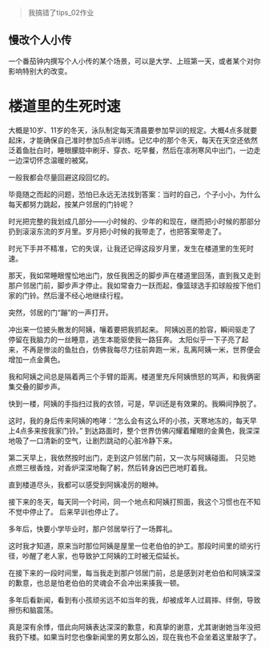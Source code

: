 > 我搞错了tips_02作业
## 慢改个人小传
一个番茄钟内撰写个人小传的某个场景，可以是大学、上班第一天，或者某个对你影响特别大的改变。

# 楼道里的生死时速

大概是10岁、11岁的冬天，泳队制定每天清晨要参加早训的规定。大概4点多就要起床，才能确保自己准时参加5点半训练。记忆中的那个冬天，每天在天空还依然泛着鱼肚白时，睡眼朦胧中刷牙、穿衣、吃早餐，然后在凛冽寒风中出门，一边走一边深切怀念温暖的被窝。

一般我都会尽量回避这段回忆的。

毕竟随之而起的问题，恐怕已永远无法找到答案：当时的自己，个子小小，为什么每天都努力跳起，按某户邻居的门铃呢？

时光把完整的我划成几部分——小时候的、少年的和现在，继而把小时候的那部分扔到滚滚东流的岁月里。岁月把小时候的我带走了，也把答案带走了。

时光下手并不精准，它的失误，让我还记得这段岁月里，发生在楼道里的生死时速。

那天，我如常睡眼惺忪地出门，放任我困乏的脚步声在楼道里回荡，直到我又走到那户邻居门前，脚步声才停止。我如常奋力一跃而起，像篮球选手扣球般按下他们家的门铃。然后漫不经心地继续行程。

突然，邻居的门“蹦”的一声打开。

冲出来一位披头散发的阿姨，嚷着要把我抓起来。
阿姨凶恶的脸容，瞬间驱走了停留在我脑力的一丝睡意，逃生本能驱使我一路狂奔。
太阳似乎一下子亮了起来，不再是惨淡的鱼肚白，仿佛我每尽力往前奔跑一米，乱离阿姨一米，世界便会增加一点金黄色。

我和阿姨之间总是隔着两三个手臂的距离。楼道里充斥阿姨愤怒的骂声，和我俩密集交叠的脚步声。

快到一楼，阿姨的手指扫过我的衣领，可是，早训还是有效果的。我瞬间挣脱了。

这时，我的身后传来阿姨的咆哮：“怎么会有这么坏的小孩，天寒地冻的，每天早上4点多来按我家门铃。”
到达路面时，整个世界仿佛闪耀着耀眼的金黄色，我深深地吸了一口清新的空气，让剧烈跳动的心脏冷静下来。

第二天早上，我依然按时出门，走到这户邻居门前，又一次与阿姨碰面。
只见她点燃三根香烛，对香炉深深地鞠了躬，然后转身凶巴巴地盯着我。

直到楼道尽头，我都可以感受到阿姨凌厉的眼神。

接下来的冬天，每天同一个时间，同一个地点和阿姨打照面，我这个习惯也在不知不觉中停止了。
后来早训也停止了。

多年后，快要小学毕业时，那户邻居举行了一场葬礼。

这时我才知道，原来当时那位阿姨是屋里一位老伯伯的护工。那段时间里的顽劣行径，吵醒了老人家，也导致护工阿姨的工时被无偿延长。

在接下来的一段时间里，每当我走到那户邻居门前，总是感到对老伯伯和阿姨深深的歉意，也总是怕老伯伯的灵魂会不会冲出来揍我一顿。

多年后看新闻，看到有小孩顽劣远不如当年的我，却被成年人过肩摔、绊倒，导致擦伤和脑震荡。

真是深有余悸，借此向阿姨表达深深的歉意，和真挚的谢意，尤其谢谢她当年没把我扔下楼。如果当时您也像新闻里的男女那么凶，现在我也不会坐着这里敲字了。
